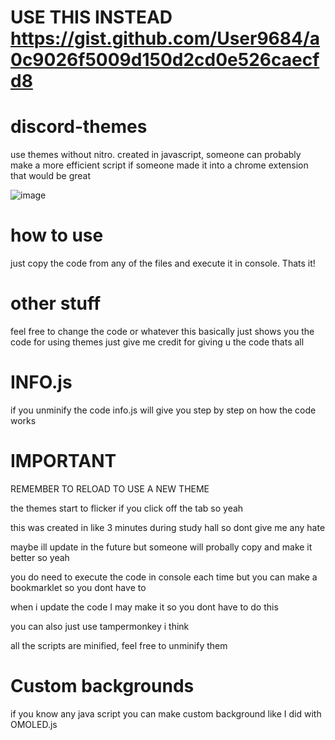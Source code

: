 # USE THIS INSTEAD https://gist.github.com/User9684/a0c9026f5009d150d2cd0e526caecfd8

# discord-themes
use themes without nitro. created in javascript, someone can probably make a more efficient script
if someone made it into a chrome extension that would be great

![image](https://user-images.githubusercontent.com/72956230/226078311-a899089c-771b-4005-9de5-4c2c2d7418a1.png)

# how to use
just copy the code from any of the files and execute it in console. Thats it!

# other stuff
feel free to change the code or whatever this basically just shows you the code for using themes just give me credit for giving u the code thats all

# INFO.js
if you unminify the code info.js will give you step by step on how the code works

# IMPORTANT
REMEMBER TO RELOAD TO USE A NEW THEME

the themes start to flicker if you click off the tab so yeah

this was created in like 3 minutes during study hall so dont give me any hate

maybe ill update in the future but someone will probally copy and make it better so yeah

you do need to execute the code in console each time but you can make a bookmarklet so you dont have to

when i update the code I may make it so you dont have to do this

you can also just use tampermonkey i think

all the scripts are minified, feel free to unminify them

# Custom backgrounds
if you know any java script you can make custom background like I did with OMOLED.js



